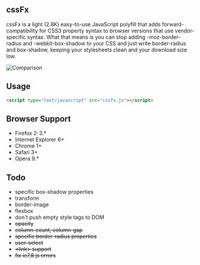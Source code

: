 cssFx
------

cssFx is a light (2.8K) easy-to-use JavaScript polyfill that adds forward-compatibility for CSS3 property syntax to browser versions that use vendor-specific syntax. What that means is you can stop adding -moz-border-radius and -webkit-box-shadow to your CSS and just write border-radius and box-shadow, keeping your stylesheets clean and your download size low.

![Comparison](http://imsky.github.com/cssFx/showcase.png)

Usage
------
``` html
<script type="text/javascript" src="cssfx.js"></script>
```

Browser Support
------

  * Firefox 2-3.*
  * Internet Explorer 6+
  * Chrome 1+
  * Safari 3+
  * Opera 9.*

Todo
------

  * specific box-shadow properties
  * transform
  * border-image
  * flexbox
  * don't push empty style tags to DOM
  * <del>opacity</del>
  * <del>column-count, column-gap</del>
  * <del>specific border-radius properties</del>
  * <del>user-select</del>
  * <del>&lt;link&gt; support</del>
  * <del>fix ie7,8 js errors</del>
